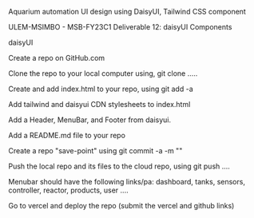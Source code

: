 Aquarium automation UI design using DaisyUI, Tailwind CSS component

ULEM-MSIMBO - MSB-FY23C1 
Deliverable 12: daisyUI Components

daisyUI

Create a repo on GitHub.com

Clone the repo to your local computer using, git clone .....

Create and add index.html to your repo, using git add -a

Add tailwind and daisyui CDN stylesheets to index.html

Add a Header, MenuBar, and Footer from daisyui.

Add a README.md file to your repo

Create a repo "save-point" using git commit -a -m ""

Push the local repo and its files to the cloud repo, using git push ....

Menubar should have the following links/pa: dashboard, tanks, sensors, controller, reactor, products, user ....

Go to vercel and deploy the repo (submit the vercel and github links)
